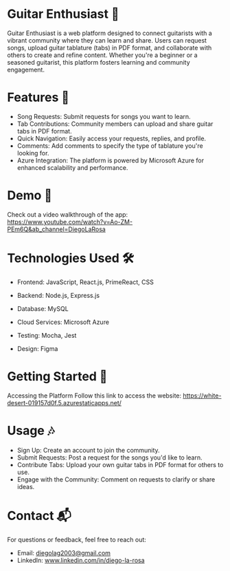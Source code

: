 # Guitar Enthusiast 🎸

Guitar Enthusiast is a web platform designed to connect guitarists with a vibrant community where they can learn and share. Users can request songs, upload guitar tablature (tabs) in PDF format, and collaborate with others to create and refine content. Whether you're a beginner or a seasoned guitarist, this platform fosters learning and community engagement.

# Features 🌟

- Song Requests: Submit requests for songs you want to learn.
- Tab Contributions: Community members can upload and share guitar tabs in PDF format.
- Quick Navigation: Easily access your requests, replies, and profile.
- Comments: Add comments to specify the type of tablature you're looking for.
- Azure Integration: The platform is powered by Microsoft Azure for enhanced scalability and performance.

# Demo 🎥

Check out a video walkthrough of the app: https://www.youtube.com/watch?v=Ao-ZM-PEm6Q&ab_channel=DiegoLaRosa

# Technologies Used 🛠️

- Frontend: JavaScript, React.js, PrimeReact, CSS

- Backend: Node.js, Express.js

- Database: MySQL

- Cloud Services: Microsoft Azure

- Testing: Mocha, Jest

- Design: Figma

# Getting Started 🚀
Accessing the Platform
Follow this link to access the website: https://white-desert-019157d0f.5.azurestaticapps.net/

# Usage 🎶
- Sign Up: Create an account to join the community.
- Submit Requests: Post a request for the songs you'd like to learn.
- Contribute Tabs: Upload your own guitar tabs in PDF format for others to use.
- Engage with the Community: Comment on requests to clarify or share ideas.

# Contact 📬
For questions or feedback, feel free to reach out:

- Email: diegolag2003@gmail.com
- LinkedIn: www.linkedin.com/in/diego-la-rosa
